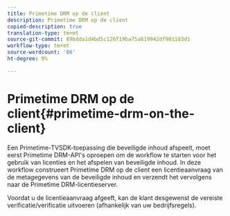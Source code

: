 ```yaml
---
title: Primetime DRM op de client
description: Primetime DRM op de client
copied-description: true
translation-type: tm+mt
source-git-commit: 89bdda1d4bd5c126f19ba75a819942df901183d1
workflow-type: tm+mt
source-wordcount: '86'
ht-degree: 0%

---
```



# Primetime DRM op de client{#primetime-drm-on-the-client}

Een Primetime-TVSDK-toepassing die beveiligde inhoud afspeelt, moet eerst Primetime DRM-API&#39;s oproepen om de workflow te starten voor het gebruik van licenties en het afspelen van beveiligde inhoud. In deze workflow construeert Primetime DRM op de client een licentieaanvraag van de metagegevens van de beveiligde inhoud en verzendt het vervolgens naar de Primetime DRM-licentieserver.

Voordat u de licentieaanvraag afgeeft, kan de klant desgewenst de vereiste verificatie/verificatie uitvoeren (afhankelijk van uw bedrijfsregels).
